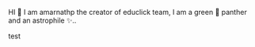 HI 👋 I am amarnathp the creator of educlick team, I am a green 💚 panther and an astrophile ✨..

<!---
amarnathp-o2o/amarnathp-o2o is a ✨ special ✨ repository because its `README.md` (this file) appears on your GitHub profile.
You can click the Preview link to take a look at your changes.
--->
test